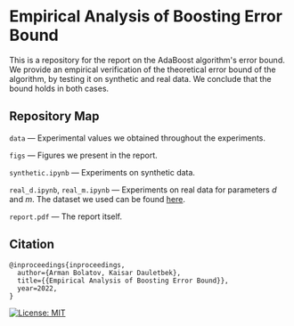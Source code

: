 # Empirical Analysis of Boosting Error Bound

This is a repository for the report on the AdaBoost algorithm's error bound. We provide an empirical verification of the theoretical error bound of the algorithm, by testing it on synthetic and real data. We conclude that the bound holds in both cases.

## Repository Map

`data` — Experimental values we obtained throughout the experiments.

`figs` — Figures we present in the report.

`synthetic.ipynb` — Experiments on synthetic data.

`real_d.ipynb`, `real_m.ipynb` — Experiments on real data for parameters $d$ and $m$. The dataset we used can be found [here](https://www.kaggle.com/datasets/alexteboul/heart-disease-health-indicators-dataset).

`report.pdf` — The report itself.

## Citation
```
@inproceedings{inproceedings,
  author={Arman Bolatov, Kaisar Dauletbek},
  title={{Empirical Analysis of Boosting Error Bound}},
  year=2022,
}
```

[![License: MIT](https://img.shields.io/badge/License-MIT-yellow.svg)](https://github.com/armanbolatov/adaboost_error_bound/blob/main/LICENCE)
